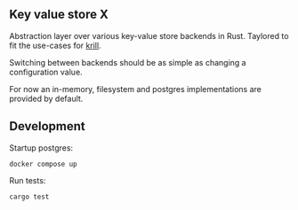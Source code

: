 ## Key value store X

Abstraction layer over various key-value store backends in Rust. Taylored to fit the use-cases for [krill](https://github.com/NLnetLabs/krill).

Switching between backends should be as simple as changing a configuration value.

For now an in-memory, filesystem and postgres implementations are provided by default.

## Development

Startup postgres:

```
docker compose up
```

Run tests:

```
cargo test
```
